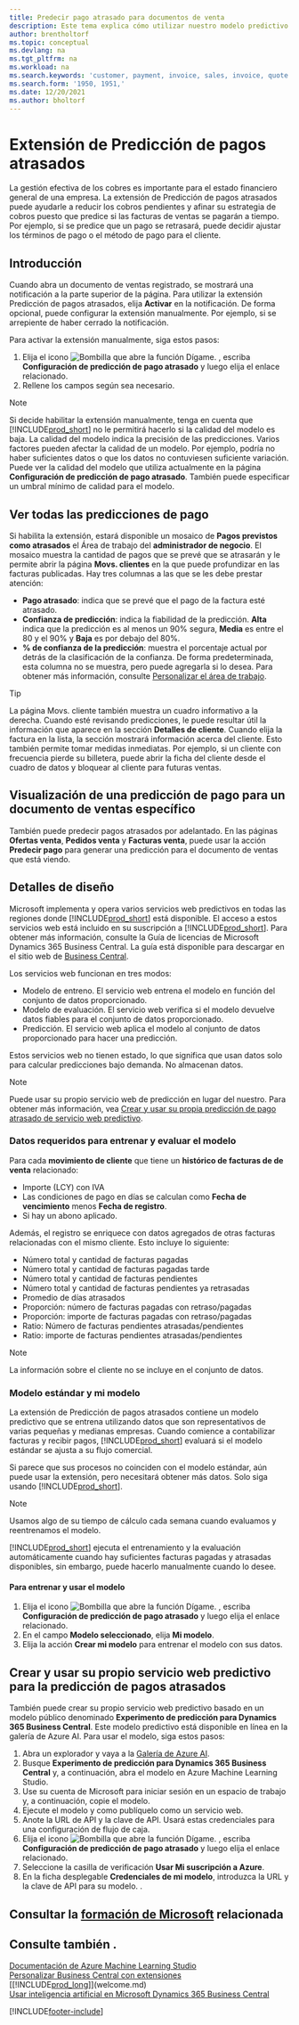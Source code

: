 ```yaml
---
title: Predecir pago atrasado para documentos de venta
description: Este tema explica cómo utilizar nuestro modelo predictivo para predecir si una factura se pagará a tiempo.
author: brentholtorf
ms.topic: conceptual
ms.devlang: na
ms.tgt_pltfrm: na
ms.workload: na
ms.search.keywords: 'customer, payment, invoice, sales, invoice, quote'
ms.search.form: '1950, 1951,'
ms.date: 12/20/2021
ms.author: bholtorf
---
```

# <a name="the-late-payment-prediction-extension"></a>Extensión de Predicción de pagos atrasados

La gestión efectiva de los cobres es importante para el estado financiero general de una empresa. La extensión de Predicción de pagos atrasados puede ayudarle a reducir los cobros pendientes y afinar su estrategia de cobros puesto que predice si las facturas de ventas se pagarán a tiempo. Por ejemplo, si se predice que un pago se retrasará, puede decidir ajustar los términos de pago o el método de pago para el cliente.

## <a name="getting-started"></a>Introducción

Cuando abra un documento de ventas registrado, se mostrará una notificación a la parte superior de la página. Para utilizar la extensión Predicción de pagos atrasados, elija **Activar** en la notificación. De forma opcional, puede configurar la extensión manualmente. Por ejemplo, si se arrepiente de haber cerrado la notificación.  

Para activar la extensión manualmente, siga estos pasos:

1. Elija el icono ![Bombilla que abre la función Dígame.](media/ui-search/search_small.png "Dígame qué desea hacer") , escriba **Configuración de predicción de pago atrasado** y luego elija el enlace relacionado.  
2. Rellene los campos según sea necesario.

> [!NOTE]
> Si decide habilitar la extensión manualmente, tenga en cuenta que [!INCLUDE[prod_short](includes/prod_short.md)] no le permitirá hacerlo si la calidad del modelo es baja. La calidad del modelo indica la precisión de las predicciones. Varios factores pueden afectar la calidad de un modelo. Por ejemplo, podría no haber suficientes datos o que los datos no contuviesen suficiente variación. Puede ver la calidad del modelo que utiliza actualmente en la página **Configuración de predicción de pago atrasado**. También puede especificar un umbral mínimo de calidad para el modelo.   

## <a name="viewing-all-payment-predictions"></a>Ver todas las predicciones de pago

Si habilita la extensión, estará disponible un mosaico de **Pagos previstos como atrasados** el Área de trabajo del **administrador de negocio**. El mosaico muestra la cantidad de pagos que se prevé que se atrasarán y le permite abrir la página **Movs. clientes** en la que puede profundizar en las facturas publicadas. Hay tres columnas a las que se les debe prestar atención:  

* **Pago atrasado**: indica que se prevé que el pago de la factura esté atrasado.
* **Confianza de predicción**: indica la fiabilidad de la predicción. **Alta** indica que la predicción es al menos un 90% segura, **Media** es entre el 80 y el 90% y **Baja** es por debajo del 80%.
* **% de confianza de la predicción**: muestra el porcentaje actual por detrás de la clasificación de la confianza. De forma predeterminada, esta columna no se muestra, pero puede agregarla si lo desea. Para obtener más información, consulte [Personalizar el área de trabajo](ui-personalization-user.md).

> [!TIP]
> La página Movs. cliente también muestra un cuadro informativo a la derecha. Cuando esté revisando predicciones, le puede resultar útil la información que aparece en la sección **Detalles de cliente**. Cuando elija la factura en la lista, la sección mostrará información acerca del cliente. Esto también permite tomar medidas inmediatas. Por ejemplo, si un cliente con frecuencia pierde su billetera, puede abrir la ficha del cliente desde el cuadro de datos y bloquear al cliente para futuras ventas.  

## <a name="viewing-a-payment-prediction-for-a-specific-sales-document"></a>Visualización de una predicción de pago para un documento de ventas específico

También puede predecir pagos atrasados por adelantado. En las páginas **Ofertas venta**, **Pedidos venta** y **Facturas venta**, puede usar la acción **Predecir pago** para generar una predicción para el documento de ventas que está viendo.

<!--## Scheduling Payment Predictions
On the **Late Payment Prediction Setup** page you can schedule updates to payment predictions for a time that is convenient for you. -->

## <a name="design-details"></a>Detalles de diseño

Microsoft implementa y opera varios servicios web predictivos en todas las regiones donde [!INCLUDE[prod_short](includes/prod_short.md)] está disponible. El acceso a estos servicios web está incluido en su suscripción a [!INCLUDE[prod_short](includes/prod_short.md)]. Para obtener más información, consulte la Guía de licencias de Microsoft Dynamics 365 Business Central. La guía está disponible para descargar en el sitio web de [Business Central](https://dynamics.microsoft.com/business-central/overview/).

Los servicios web funcionan en tres modos:

* Modelo de entreno. El servicio web entrena el modelo en función del conjunto de datos proporcionado.
* Modelo de evaluación. El servicio web verifica si el modelo devuelve datos fiables para el conjunto de datos proporcionado.
* Predicción. El servicio web aplica el modelo al conjunto de datos proporcionado para hacer una predicción.

Estos servicios web no tienen estado, lo que significa que usan datos solo para calcular predicciones bajo demanda. No almacenan datos. 

> [!NOTE]  
> Puede usar su propio servicio web de predicción en lugar del nuestro. Para obtener más información, vea [Crear y usar su propia predicción de pago atrasado de servicio web predictivo](#AnchorText).

### <a name="data-required-to-train-and-evaluate-the-model"></a>Datos requeridos para entrenar y evaluar el modelo

Para cada **movimiento de cliente** que tiene un **histórico de facturas de de venta** relacionado:

* Importe (LCY) con IVA
* Las condiciones de pago en días se calculan como **Fecha de vencimiento** menos **Fecha de registro**.
* Si hay un abono aplicado. 

Además, el registro se enriquece con datos agregados de otras facturas relacionadas con el mismo cliente. Esto incluye lo siguiente:

- Número total y cantidad de facturas pagadas
- Número total y cantidad de facturas pagadas tarde
- Número total y cantidad de facturas pendientes
- Número total y cantidad de facturas pendientes ya retrasadas
- Promedio de días atrasados
- Proporción: número de facturas pagadas con retraso/pagadas
- Proporción: importe de facturas pagadas con retraso/pagadas
- Ratio: Número de facturas pendientes atrasadas/pendientes
- Ratio: importe de facturas pendientes atrasadas/pendientes

> [!NOTE]
> La información sobre el cliente no se incluye en el conjunto de datos.

### <a name="standard-model-and-my-model"></a>Modelo estándar y mi modelo

La extensión de Predicción de pagos atrasados contiene un modelo predictivo que se entrena utilizando datos que son representativos de varias pequeñas y medianas empresas. Cuando comience a contabilizar facturas y recibir pagos, [!INCLUDE[prod_short](includes/prod_short.md)] evaluará si el modelo estándar se ajusta a su flujo comercial. 

Si parece que sus procesos no coinciden con el modelo estándar, aún puede usar la extensión, pero necesitará obtener más datos. Solo siga usando [!INCLUDE[prod_short](includes/prod_short.md)].
> [!NOTE]
> Usamos algo de su tiempo de cálculo cada semana cuando evaluamos y reentrenamos el modelo. 

[!INCLUDE[prod_short](includes/prod_short.md)] ejecuta el entrenamiento y la evaluación automáticamente cuando hay suficientes facturas pagadas y atrasadas disponibles, sin embargo, puede hacerlo manualmente cuando lo desee.

#### <a name="to-train-and-use-your-model"></a>Para entrenar y usar el modelo

1. Elija el icono ![Bombilla que abre la función Dígame.](media/ui-search/search_small.png "Dígame qué desea hacer") , escriba **Configuración de predicción de pago atrasado** y luego elija el enlace relacionado.  
2. En el campo **Modelo seleccionado**, elija **Mi modelo**.
3. Elija la acción **Crear mi modelo** para entrenar el modelo con sus datos.  

## <a name="a-nameanchortext-acreate-and-use-your-own-predictive-web-service-for-late-payment-prediction"></a><a name="AnchorText"> </a>Crear y usar su propio servicio web predictivo para la predicción de pagos atrasados

También puede crear su propio servicio web predictivo basado en un modelo público denominado **Experimento de predicción para Dynamics 365 Business Central**. Este modelo predictivo está disponible en línea en la galería de Azure AI. Para usar el modelo, siga estos pasos:  

1. Abra un explorador y vaya a la [Galería de Azure AI](https://go.microsoft.com/fwlink/?linkid=2086310).  
2. Busque **Experimento de predicción para Dynamics 365 Business Central** y, a continuación, abra el modelo en Azure Machine Learning Studio.  
3. Use su cuenta de Microsoft para iniciar sesión en un espacio de trabajo y, a continuación, copie el modelo.  
4. Ejecute el modelo y como publíquelo como un servicio web.  
5. Anote la URL de API y la clave de API. Usará estas credenciales para una configuración de flujo de caja.  
6. Elija el icono ![Bombilla que abre la función Dígame.](media/ui-search/search_small.png "Dígame qué desea hacer") , escriba **Configuración de predicción de pago atrasado** y luego elija el enlace relacionado.  
7. Seleccione la casilla de verificación **Usar Mi suscripción a Azure**.
8. En la ficha desplegable **Credenciales de mi modelo**, introduzca la URL y la clave de API para su modelo.  .  

## <a name="see-related-microsoft-training"></a>Consultar la [formación de Microsoft](/training/modules/predict-late-payments-sales-documents/) relacionada

## <a name="see-also"></a>Consulte también .

[Documentación de Azure Machine Learning Studio](/azure/machine-learning/classic/)  
[Personalizar Business Central con extensiones](ui-extensions.md)  
[[!INCLUDE[prod_long](includes/prod_long.md)]](welcome.md)  
[Usar inteligencia artificial en Microsoft Dynamics 365 Business Central](/training/paths/use-artificial-intelligence/)  

[!INCLUDE[footer-include](includes/footer-banner.md)]
